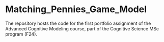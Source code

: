 # Matching_Pennies_Game_Model

The repository hosts the code for the first portfolio assignment of the Advanced Cognitive Modeling course, part of the Cognitive Science MSc program (F24).
